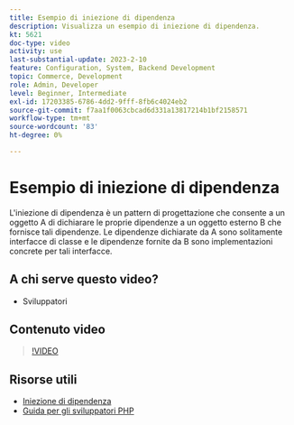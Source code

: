 ```yaml
---
title: Esempio di iniezione di dipendenza
description: Visualizza un esempio di iniezione di dipendenza.
kt: 5621
doc-type: video
activity: use
last-substantial-update: 2023-2-10
feature: Configuration, System, Backend Development
topic: Commerce, Development
role: Admin, Developer
level: Beginner, Intermediate
exl-id: 17203385-6786-4dd2-9fff-8fb6c4024eb2
source-git-commit: f7aa1f0063cbcad6d331a13817214b1bf2158571
workflow-type: tm+mt
source-wordcount: '83'
ht-degree: 0%

---
```


# Esempio di iniezione di dipendenza

L&#39;iniezione di dipendenza è un pattern di progettazione che consente a un oggetto A di dichiarare le proprie dipendenze a un oggetto esterno B che fornisce tali dipendenze. Le dipendenze dichiarate da A sono solitamente interfacce di classe e le dipendenze fornite da B sono implementazioni concrete per tali interfacce.

## A chi serve questo video?

- Sviluppatori

## Contenuto video

>[!VIDEO](https://video.tv.adobe.com/v/35799?quality=12&learn=on)

## Risorse utili

- [Iniezione di dipendenza](https://developer.adobe.com/commerce/php/development/components/dependency-injection/)
- [Guida per gli sviluppatori PHP](https://developer.adobe.com/commerce/php/development/)
